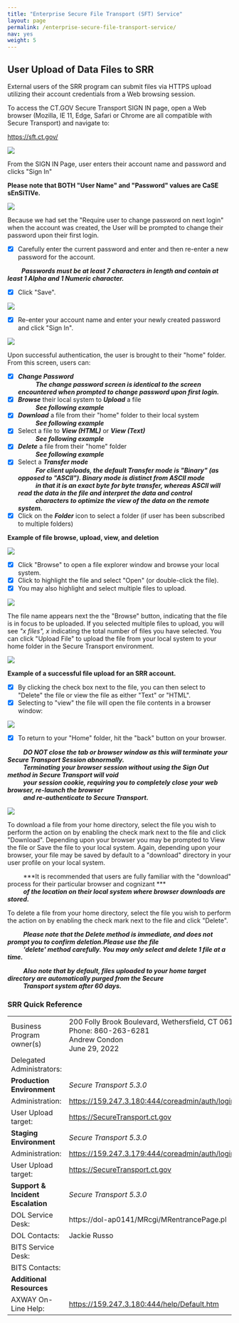 ```yaml
---
title: "Enterprise Secure File Transport (SFT) Service"
layout: page
permalink: /enterprise-secure-file-transport-service/
nav: yes
weight: 5
---
```


## User Upload of Data Files to SRR
External users of the SRR program can submit files via HTTPS upload utilizing their account credentials from a Web browsing session.

To access the CT.GOV Secure Transport SIGN IN page, open a Web browser (Mozilla, IE 11, Edge, Safari or Chrome are all compatible with Secure Transport) and navigate to:

https://sft.ct.gov/

![](assets/images/SFTP_1.png)

From the SIGN IN Page, user enters their account name and password and clicks "Sign In"

**Please note that BOTH "User Name" and "Password" values are CaSE sEnSiTIVe.**

![](assets/images/SFTP_2.png)

Because we had set the "Require user to change password on next login" when the account was created, the User will be prompted to change their password upon their first login.

- [x]	Carefully enter the current password and enter and then re-enter a new password for the account.

&nbsp;&nbsp;&nbsp;&nbsp;&nbsp;&nbsp;&nbsp;&nbsp;***Passwords must be at least 7 characters in length and contain at least 1 Alpha and 1 Numeric character.***

- [x]	Click "Save".

![](assets/images/SFTP_3.png)

- [x]	Re-enter your account name and enter your newly created password and click "Sign In".

![](assets/images/SFTP_4.png)

Upon successful authentication, the user is brought to their "home" folder.  From this screen, users can:

- [x] ***Change Password***  
&nbsp;&nbsp;&nbsp;&nbsp;&nbsp;&nbsp;&nbsp;&nbsp;&nbsp;&nbsp;***The change password screen is identical to the screen encountered when prompted to change password upon first login.***  
- [x] ***Browse*** their local system to ***Upload*** a file  
&nbsp;&nbsp;&nbsp;&nbsp;&nbsp;&nbsp;&nbsp;&nbsp;&nbsp;&nbsp;***See following example***  
- [x] ***Download*** a file from their "home" folder to their local system  
&nbsp;&nbsp;&nbsp;&nbsp;&nbsp;&nbsp;&nbsp;&nbsp;&nbsp;&nbsp;***See following example***  
- [x] Select a file to ***View (HTML)*** or ***View (Text)***  
&nbsp;&nbsp;&nbsp;&nbsp;&nbsp;&nbsp;&nbsp;&nbsp;&nbsp;&nbsp;***See following example***  
- [x] ***Delete*** a file from their "home" folder  
&nbsp;&nbsp;&nbsp;&nbsp;&nbsp;&nbsp;&nbsp;&nbsp;&nbsp;&nbsp;***See following example***  
- [x] Select a ***Transfer mode***  
&nbsp;&nbsp;&nbsp;&nbsp;&nbsp;&nbsp;&nbsp;&nbsp;&nbsp;&nbsp;***For client uploads, the default Transfer mode is "Binary" (as opposed to "ASCII"). Binary mode is distinct from ASCII mode***  
&nbsp;&nbsp;&nbsp;&nbsp;&nbsp;&nbsp;&nbsp;&nbsp;&nbsp;&nbsp;***in that it is an exact byte for byte transfer, whereas ASCII will read the data in the file and interpret the data and control***  
&nbsp;&nbsp;&nbsp;&nbsp;&nbsp;&nbsp;&nbsp;&nbsp;&nbsp;&nbsp;***characters to optimize the view of the data on the remote system.***  
- [x] Click on the ***Folder*** icon to select a folder (if user has been subscribed to multiple folders)

**Example of file browse, upload, view, and deletion**

![](assets/images/SFTP_5.png)

- [x] Click "Browse" to open a file explorer window and browse your local system.  
- [x]	Click to highlight the file and select "Open" (or double-click the file).  
- [x]	You may also highlight and select multiple files to upload.  

![](assets/images/SFTP_6.png)

The file name appears next the the "Browse" button, indicating that the file is in focus to be uploaded.  If you selected multiple files to upload, you will see *"x files", x* indicating the total number of files you have selected.  You can click "Upload File" to upload the file from your local system to your home folder in the Secure Transport environment.

![](assets/images/SFTP_7.png)

**Example of a successful file upload for an SRR account.**

- [x]	By clicking the check box next to the file, you can then select to "Delete" the file or view the file as either "Text" or "HTML".  
- [x]	Selecting to "view" the file will open the file contents in a browser window:

![](assets/images/SFTP_8.png)

- [x]	To return to your "Home" folder, hit the "back" button on your browser.

&nbsp;&nbsp;&nbsp;&nbsp;&nbsp;&nbsp;&nbsp;&nbsp;&nbsp;***DO NOT close the tab or browser window as this will terminate your Secure Transport Session abnormally.***  
&nbsp;&nbsp;&nbsp;&nbsp;&nbsp;&nbsp;&nbsp;&nbsp;&nbsp;***Terminating your browser session without using the Sign Out method in Secure Transport will void***  
&nbsp;&nbsp;&nbsp;&nbsp;&nbsp;&nbsp;&nbsp;&nbsp;&nbsp;***your session cookie, requiring you to completely close your web browser, re-launch the browser***  
&nbsp;&nbsp;&nbsp;&nbsp;&nbsp;&nbsp;&nbsp;&nbsp;&nbsp;***and re-authenticate to Secure Transport.***

![](assets/images/SFTP_9.png)

To download a file from your home directory, select the file you wish to perform the action on by enabling the check mark next to the file and click "Download".  Depending upon your browser you may be prompted to View the file or Save the file to your local system.  Again, depending upon your browser, your file may be saved by default to a "download" directory in your user profile on your local system.  

&nbsp;&nbsp;&nbsp;&nbsp;&nbsp;&nbsp;&nbsp;&nbsp;&nbsp;***It is recommended that users are fully familiar with the "download" process for their particular browser and cognizant ***  
&nbsp;&nbsp;&nbsp;&nbsp;&nbsp;&nbsp;&nbsp;&nbsp;&nbsp;***of the location on their local system where browser downloads are stored.***

To delete a file from your home directory, select the file you wish to perform the action on by enabling the check mark next to the file and click "Delete".

&nbsp;&nbsp;&nbsp;&nbsp;&nbsp;&nbsp;&nbsp;&nbsp;&nbsp;***Please note that the Delete method is immediate, and does not prompt you to confirm deletion.Please use the file***  
&nbsp;&nbsp;&nbsp;&nbsp;&nbsp;&nbsp;&nbsp;&nbsp;&nbsp;***'delete' method carefully.  You may only select and delete 1 file at a time.***

&nbsp;&nbsp;&nbsp;&nbsp;&nbsp;&nbsp;&nbsp;&nbsp;&nbsp;***Also note that by default, files uploaded to your home target directory are automatically purged from the Secure***  
&nbsp;&nbsp;&nbsp;&nbsp;&nbsp;&nbsp;&nbsp;&nbsp;&nbsp;***Transport system after 60 days.***

### SRR Quick Reference

| | |
| --- | ----------- |
| Business Program owner(s) | 200 Folly Brook Boulevard, Wethersfield, CT 06109<br>Phone: 860-263-6281<br>Andrew Condon<br>June 29, 2022
| Delegated Administrators: | |
| **Production Environment** | *Secure Transport 5.3.0*  |
| Administration: | https://159.247.3.180:444/coreadmin/auth/login.jspx |
| User Upload target: | https://SecureTransport.ct.gov |
| **Staging Environment** | *Secure Transport 5.3.0* |
| Administration: | https://159.247.3.179:444/coreadmin/auth/login.jspx |
| User Upload target: | https://SecureTransport.ct.gov |
| **Support & Incident Escalation** | *Secure Transport 5.3.0* |
| DOL Service Desk: | https://dol-ap0141/MRcgi/MRentrancePage.pl |
| DOL Contacts: | Jackie Russo |
| BITS Service Desk: | |
| BITS Contacts: |  |
| **Additional Resources** | |
| AXWAY On-Line Help: | https://159.247.3.180:444/help/Default.htm |

